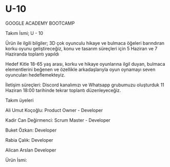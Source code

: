 # U-10
GOOGLE ACADEMY BOOTCAMP

Takım İsmi;
U - 10

Ürün ile ilgili bilgiler;
3D çok oyunculu hikaye ve bulmaca öğeleri barındıran korku oyunu geliştireceğiz, konu ve tasarım süreçleri için 5 Haziran ve 7 Haziranda toplantı yapıldı

Hedef Kitle
18-65 yaş arası, korku ve hikaye oyunlarına ilgil duyan, bulmaca elementlerini beğenen ve özellikle arkadaşlarıyla oyun oynamayı seven oyuncuları hedeflemekteyiz.

İletişim süreçleri: Discord kanalımızı ve Whatsapp grubumuzu oluşturduk 11 Haziran 18:00 tarihinde tekrar toplantı düzenleyeceğiz.

Takım üyeleri

Ali Umut Koçoğlu: Product Owner - Developer

Kadir Can Değirmenci: Scrum Master - Developer

Buket Özkan: Developer

Rabia Çalık: Developer

Alican Arslan Developer

Ürün İsmi:

